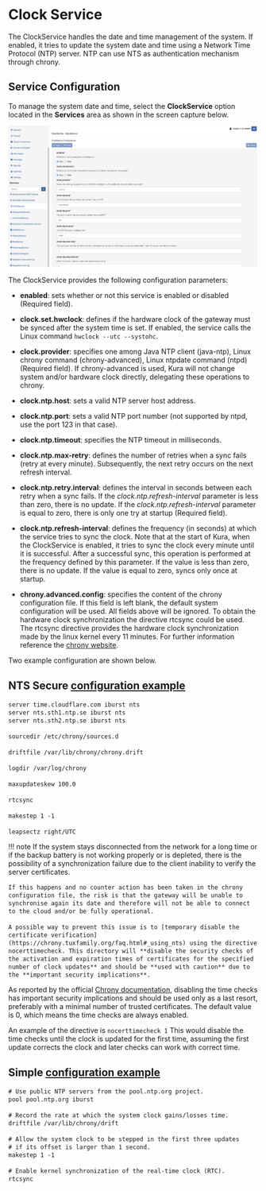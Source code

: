 # Clock Service

The ClockService handles the date and time management of the system. If enabled, it tries to update the system date and time using a Network Time Protocol (NTP) server. NTP can use NTS as authentication mechanism through chrony.



## Service Configuration

To manage the system date and time, select the **ClockService** option located in the **Services** area as shown in the screen capture below.

![Clock Service](./images/clock-service.png)

The ClockService provides the following configuration parameters:

- **enabled**: sets whether or not this service is enabled or disabled (Required field).

- **clock.set.hwclock**: defines if the hardware clock of the gateway must be synced after the system time is set. If enabled, the service calls the Linux command `hwclock --utc --systohc`.

- **clock.provider**: specifies one among Java NTP client (java-ntp), Linux chrony command (chrony-advanced), Linux ntpdate command (ntpd) (Required field). If chrony-advanced is used, Kura will not change system and/or hardware clock directly, delegating these operations to chrony.

- **clock.ntp.host**: sets a valid NTP server host address.

- **clock.ntp.port**: sets a valid NTP port number (not supported by ntpd, use the port 123 in that case).

- **clock.ntp.timeout**: specifies the NTP timeout in milliseconds.

- **clock.ntp.max-retry**: defines the number of retries when a sync fails (retry at every minute). Subsequently, the next retry occurs on the next refresh interval.

- **clock.ntp.retry.interval**: defines the interval in seconds between each retry when a sync fails. If the _clock.ntp.refresh-interval_ parameter is less than zero, there is no update. If the _clock.ntp.refresh-interval_ parameter is equal to zero, there is only one try at startup (Required field).

- **clock.ntp.refresh-interval**: defines the frequency (in seconds) at which the service tries to sync the clock. Note that at the start of Kura, when the ClockService is enabled, it tries to sync the clock every minute until it is successful. After a successful sync, this operation is performed at the frequency defined by this parameter. If the value is less than zero, there is no update. If the value is equal to zero, syncs only once at startup.

- **chrony.advanced.config**: specifies the content of the chrony configuration file. If this field is left blank, the default system configuration will be used. All fields above will be ignored.
To obtain the hardware clock synchronization  the directive rtcsync could be used. The rtcsync directive provides the hardware clock synchronization  made by the linux kernel every 11 minutes. For further information reference the [chrony website](https://chrony.tuxfamily.org/doc/4.1/chrony.conf.html).

Two example configuration are shown below.



## NTS Secure [configuration example](https://fedoramagazine.org/secure-ntp-with-nts)

```shell
server time.cloudflare.com iburst nts
server nts.sth1.ntp.se iburst nts
server nts.sth2.ntp.se iburst nts

sourcedir /etc/chrony/sources.d

driftfile /var/lib/chrony/chrony.drift

logdir /var/log/chrony

maxupdateskew 100.0

rtcsync

makestep 1 -1

leapsectz right/UTC
```

!!! note
    If the system stays disconnected from the network for a long time or if the backup battery is not working properly or is depleted, there is the possibility of a synchronization failure due to the client inability to verify the server certificates. 

    If this happens and no counter action has been taken in the chrony configuration file, the risk is that the gateway will be unable to synchronise again its date and therefore will not be able to connect to the cloud and/or be fully operational.

    A possible way to prevent this issue is to [temporary disable the certificate verification](https://chrony.tuxfamily.org/faq.html#_using_nts) using the directive nocerttimecheck. This directory will **disable the security checks of the activation and expiration times of certificates for the specified number of clock updates** and should be **used with caution** due to the **important security implications**.

As reported by the official [Chrony documentation](https://chrony.tuxfamily.org/doc/devel/chrony.conf.html), disabling the time checks has important security implications and should be used only as a last resort, preferably with a minimal number of trusted certificates. The default value is 0, which means the time checks are always enabled.

An example of the directive is `nocerttimecheck 1`
This would disable the time checks until the clock is updated for the first time, assuming the first update corrects the clock and later checks can work with correct time.



## Simple [configuration example](https://git.tuxfamily.org/chrony/chrony.git/tree/examples/chrony.conf.example1)

```shell
# Use public NTP servers from the pool.ntp.org project.
pool pool.ntp.org iburst

# Record the rate at which the system clock gains/losses time.
driftfile /var/lib/chrony/drift

# Allow the system clock to be stepped in the first three updates
# if its offset is larger than 1 second.
makestep 1 -1

# Enable kernel synchronization of the real-time clock (RTC).
rtcsync
```